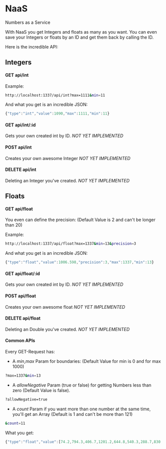 # NaaS
Numbers as a Service

With NaaS you get Integers and floats as many as you want.
You can even save your Integers or floats by an ID and get them back
by calling the ID.

Here is the incredible API:

## Integers

#### GET api/int

Example:
```bash
http://localhost:1337/api/int?max=1111&min=11
```

And what you get is an incredible JSON:

```javascript
{"type":"int","value":1090,"max":1111,"min":11}
```
#### GET api/int/:id
Gets your own created int by ID.
*NOT YET IMPLEMENTED*

#### POST api/int
Creates your own awesome Integer
*NOT YET IMPLEMENTED*

#### DELETE api/int
Deleting an Integer you've created.
*NOT YET IMPLEMENTED*

## Floats

#### GET api/float
You even can define the precision:
(Default Value is 2 and can't be longer than 20)

Example:
```bash
http://localhost:1337/api/float?max=1337&min=13&precision=3
```
And what you get is an incredible JSON:

```javascript
{"type":"float","value":1006.598,"precision":3,"max":1337,"min":13}
```

#### GET api/float/:id
Gets your own created int by ID.
*NOT YET IMPLEMENTED*

#### POST api/float
Creates your own awesome float
*NOT YET IMPLEMENTED*

#### DELETE api/float
Deleting an Double you've created.
*NOT YET IMPLEMENTED*

####  Common APIs

Every GET-Request has:
- A *min*,*max* Param for boundaries: (Default Value for min is 0 and for max 1000)
```bash
?max=1337&min=13
```
- A *allowNegative* Param (true or false) for getting Numbers less than zero (Default Value is false).
```bash
?allowNegative=true
```
- A *count* Param if you want more than one number at the same time, you'll get an Array (Default is 1 and can't be more than 121)
```bash
&count=11
```
What you get:
```javascript
{"type":"float","value":[74.2,794.3,406.7,1201.2,644.8,540.3,288.7,830.1,903.8,784.9,729.1],"precision":1,"max":1337,"min":13}
```
